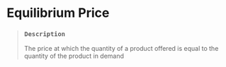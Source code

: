 # Equilibrium Price

> ### `Description`
>
> The price at which the quantity of a product offered is equal to the quantity of the product in demand
